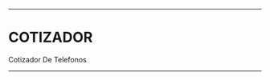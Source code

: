 ----------------------------------------

# COTIZADOR

Cotizador De Telefonos

-----------------------------------------

